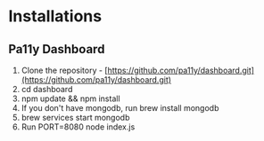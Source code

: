 # Installations

## Pa11y Dashboard
1. Clone the repository - [https://github.com/pa11y/dashboard.git](https://github.com/pa11y/dashboard.git)
2. cd dashboard
3. npm update && npm install
4. If you don't have mongodb, run brew install mongodb
5. brew services start mongodb
6. Run PORT=8080 node index.js
